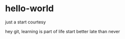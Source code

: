 # hello-world
just a start courtesy

hey git,
learning is part of life start better late than never
